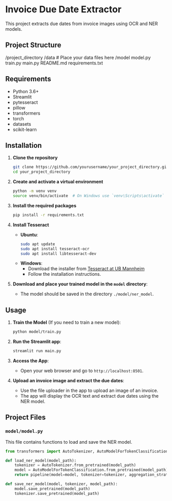 # Invoice Due Date Extractor

This project extracts due dates from invoice images using OCR and NER models.

## Project Structure

/project_directory
    /data
    # Place your data files here
    /model
        model.py
        train.py
    main.py
    README.md
    requirements.txt

## Requirements

- Python 3.6+
- Streamlit
- pytesseract
- pillow
- transformers
- torch
- datasets
- scikit-learn

## Installation

1. **Clone the repository**
    ```sh
    git clone https://github.com/yourusername/your_project_directory.git
    cd your_project_directory
    ```

2. **Create and activate a virtual environment**
    ```sh
    python -m venv venv
    source venv/bin/activate  # On Windows use `venv\Scripts\activate`
    ```

3. **Install the required packages**
    ```sh
    pip install -r requirements.txt
    ```

4. **Install Tesseract**
    - **Ubuntu**:
        ```sh
        sudo apt update
        sudo apt install tesseract-ocr
        sudo apt install libtesseract-dev
        ```
    - **Windows**:
        - Download the installer from [Tesseract at UB Mannheim](https://github.com/UB-Mannheim/tesseract/wiki)
        - Follow the installation instructions.

5. **Download and place your trained model in the `model` directory**:
    - The model should be saved in the directory `./model/ner_model`.

## Usage

1. **Train the Model** (If you need to train a new model):
    ```sh
    python model/train.py
    ```

2. **Run the Streamlit app**:
    ```sh
    streamlit run main.py
    ```

3. **Access the App**:
    - Open your web browser and go to `http://localhost:8501`.

4. **Upload an invoice image and extract the due dates**:
    - Use the file uploader in the app to upload an image of an invoice.
    - The app will display the OCR text and extract due dates using the NER model.

## Project Files

### `model/model.py`

This file contains functions to load and save the NER model.

```python
from transformers import AutoTokenizer, AutoModelForTokenClassification

def load_ner_model(model_path):
    tokenizer = AutoTokenizer.from_pretrained(model_path)
    model = AutoModelForTokenClassification.from_pretrained(model_path)
    return pipeline(model=model, tokenizer=tokenizer, aggregation_strategy="simple", task='ner')

def save_ner_model(model, tokenizer, model_path):
    model.save_pretrained(model_path)
    tokenizer.save_pretrained(model_path)
